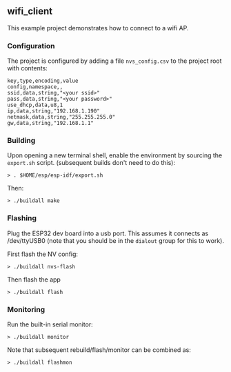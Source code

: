 
## wifi_client

This example project demonstrates how to connect to a wifi AP.

### Configuration

The project is configured by adding a file `nvs_config.csv` to the project root
with contents:

```
key,type,encoding,value
config,namespace,,
ssid,data,string,"<your ssid>"
pass,data,string,"<your password>"
use_dhcp,data,u8,1
ip,data,string,"192.168.1.190"
netmask,data,string,"255.255.255.0"
gw,data,string,"192.168.1.1"
```

### Building

Upon opening a new terminal shell, enable the environment by sourcing the
`export.sh` script. (subsequent builds don't need to do this):

```
> . $HOME/esp/esp-idf/export.sh
```

Then:

```
> ./buildall make
```

### Flashing

Plug the ESP32 dev board into a usb port.  This assumes it connects as
/dev/ttyUSB0 (note that you should be in the `dialout` group for this to work).

First flash the NV config:
```
> ./buildall nvs-flash
```

Then flash the app
```
> ./buildall flash
```

### Monitoring

Run the built-in serial monitor:
```
> ./buildall monitor
```

Note that subsequent rebuild/flash/monitor can be combined as:
```
> ./buildall flashmon
```
